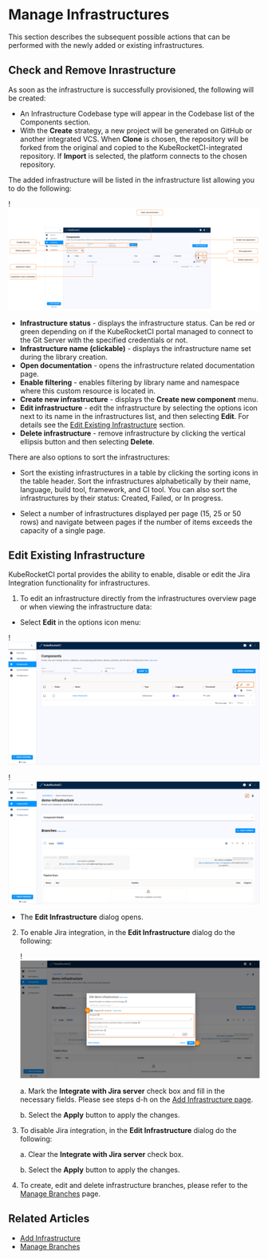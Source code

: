 # Manage Infrastructures

This section describes the subsequent possible actions that can be performed with the newly added or existing infrastructures.

## Check and Remove Inrastructure

As soon as the infrastructure is successfully provisioned, the following will be created:

- An Infrastructure Codebase type will appear in the Codebase list of the Components section.
- With the **Create** strategy, a new project will be generated on GitHub or another integrated VCS. When **Clone** is chosen, the repository will be forked from the original and copied to the KubeRocketCI-integrated repository. If **Import** is selected, the platform connects to the chosen repository.

The added infrastructure will be listed in the infrastructure list allowing you to do the following:

!![Components menu](../assets/user-guide/edp-portal-inspect-infrastructure-menu.png "Components menu")

* **Infrastructure status** - displays the infrastructure status. Can be red or green depending on if the KubeRocketCI portal managed to connect to the Git Server with the specified credentials or not.
* **Infrastructure name (clickable)** - displays the infrastructure name set during the library creation.
* **Open documentation** - opens the infrastructure related documentation page.
* **Enable filtering** - enables filtering by library name and namespace where this custom resource is located in.
* **Create new infrastructure** - displays the **Create new component** menu.
* **Edit infrastructure** - edit the infrastructure by selecting the options icon next to its name in the infrastructures list, and then selecting **Edit**. For details see the [Edit Existing Infrastructure](#edit-existing-infrastructure) section.
* **Delete infrastructure** - remove infrastructure by clicking the vertical ellipsis button and then selecting **Delete**.

There are also options to sort the infrastructures:

* Sort the existing infrastructures in a table by clicking the sorting icons in the table header. Sort the infrastructures alphabetically by their name, language, build tool, framework, and CI tool. You can also sort the infrastructures by their status: Created, Failed, or In progress.

* Select a number of infrastructures displayed per page (15, 25 or 50 rows)  and navigate between pages if the number of items exceeds the capacity of a single page.

## Edit Existing Infrastructure

KubeRocketCI portal provides the ability to enable, disable or edit the Jira Integration functionality for infrastructures.

1. To edit an infrastructure directly from the infrastructures overview page or when viewing the infrastructure data:

  - Select **Edit** in the options icon menu:

  !![Edit infrastructure on the Infrastructures overview page](../assets/user-guide/edp-portal-edit-infrastructure-1.png "Edit infrastructure on the Infrastructures overview page")

  !![Edit infrastructure when viewing the infrastructure data](../assets/user-guide/edp-portal-edit-infrastructure-2.png "Edit infrastructure when viewing the infrastructure data")

  - The **Edit Infrastructure** dialog opens.

2. To enable Jira integration, in the **Edit Infrastructure** dialog do the following:

   !![Edit infrastructure](../assets/user-guide/edp-portal-edit-codebase-infrastructure.png "Edit infrastructure")

   a. Mark the **Integrate with Jira server** check box and fill in the necessary fields. Please see steps d-h on the [Add Infrastructure page](add-infrastructure.md#the-advanced-settings-menu).

   b. Select the **Apply** button to apply the changes.

3. To disable Jira integration, in the **Edit Infrastructure** dialog do the following:

   a. Clear the **Integrate with Jira server** check box.

   b. Select the **Apply** button to apply the changes.

4. To create, edit and delete infrastructure branches, please refer to the [Manage Branches](../user-guide/manage-branches.md) page.

## Related Articles

* [Add Infrastructure](add-infrastructure.md)
* [Manage Branches](../user-guide/manage-branches.md)
